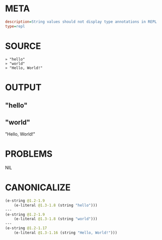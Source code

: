 # META
~~~ini
description=String values should not display type annotations in REPL
type=repl
~~~
# SOURCE
~~~roc
» "hello"
» "world"
» "Hello, World!"
~~~
# OUTPUT
"hello"
---
"world"
---
"Hello, World!"
# PROBLEMS
NIL
# CANONICALIZE
~~~clojure
(e-string @1.2-1.9
	(e-literal @1.3-1.8 (string "hello")))
---
(e-string @1.2-1.9
	(e-literal @1.3-1.8 (string "world")))
---
(e-string @1.2-1.17
	(e-literal @1.3-1.16 (string "Hello, World!")))
~~~
